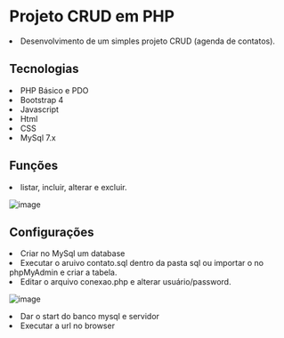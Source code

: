 # Projeto CRUD em PHP
<li>Desenvolvimento de um simples projeto CRUD (agenda de contatos).</li>

## Tecnologias
<li>PHP Básico e PDO</li>
<li>Bootstrap 4</li>
<li>Javascript</li>
<li>Html</li>
<li>CSS</li>
<li>MySql 7.x</li>

## Funções
<li>listar, incluir, alterar e excluir.</li>

![image](https://user-images.githubusercontent.com/3989232/144723437-bfcebbb8-93f2-4017-81c6-8752b7335321.png)


## Configurações
<li>Criar no MySql um database</li>
<li>Executar o aruivo contato.sql dentro da pasta sql ou importar o no phpMyAdmin e criar a tabela.</li>
<li>Editar o arquivo conexao.php e alterar usuário/password.</li>

![image](https://user-images.githubusercontent.com/3989232/144723382-ac8d9d59-a480-43aa-9787-c37501cca747.png)

<li>Dar o start do banco mysql e servidor</li>
<li>Executar a url no browser</li>
